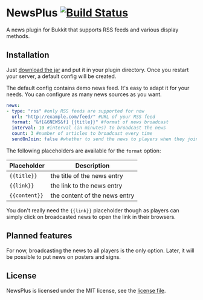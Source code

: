 # NewsPlus [![Build Status](https://ci.wertarbyte.com/job/NewsPlus/badge/icon)](https://ci.wertarbyte.com/job/NewsPlus)
A news plugin for Bukkit that supports RSS feeds and various display methods.

## Installation
Just [download the jar][ci] and put it in your plugin directory. Once you restart your server, a default
config will be created.

[ci]: https://ci.wertarbyte.com/job/NewsPlus/lastStableBuild/

The default config contains demo news feed. It's easy to adapt it for your needs. You can configure
as many news sources as you want.

```yaml
news:
- type: "rss" #only RSS feeds are supported for now
  url: "http://example.com/feed/" #URL of your RSS feed
  format: "&f[&6NEWS&f] {{title}}" #format of news broadcast
  interval: 10 #interval (in minutes) to broadcast the news
  count: 3 #number of articles to broadcast every time
  sendOnJoin: false #whether to send the news to players when they join (defaults to false)
```

The following placeholders are available for the `format` option:

| Placeholder   | Description                    |
|---------------|--------------------------------|
| `{{title}}`   | the title of the news entry    |
| `{{link}}`    | the link to the news entry     |
| `{{content}}` | the content of the news entry  |

You don't really need the `{{link}}` placeholder though as players can simply click on broadcasted
news to open the link in their browsers.


## Planned features
For now, broadcasting the news to all players is the only option.
Later, it will be possible to put news on posters and signs.

## License
NewsPlus is licensed under the MIT license, see the [license file][license].

[license]: https://github.com/leMaik/NewsPlus/blob/master/LICENSE